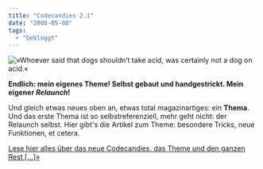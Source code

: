 ```yaml
---
title: "Codecandies 2.1"
date: "2008-05-08"
tags:
  - "Gebloggt"
---
```


![»Whoever said that dogs shouldn’t take acid, was certainly not a dog on acid.«](/images/codecandies/codecandies21_632x300.jpg)

**Endlich: mein eigenes Theme! Selbst gebaut und handgestrickt. Mein eigener _Relaunch_!**

Und gleich etwas neues oben an, etwas total magazinartiges: ein **Thema**. Und das erste Thema ist so selbstreferenziell, mehr geht nicht: der Relaunch selbst. Hier gibt's die Artikel zum Theme: besondere Tricks, neue Funktionen, et cetera.

[Lese hier alles über das neue Codecandies, das Theme und den ganzen Rest \[…\]»](/codecandies/ressort/codecandies-21/)
